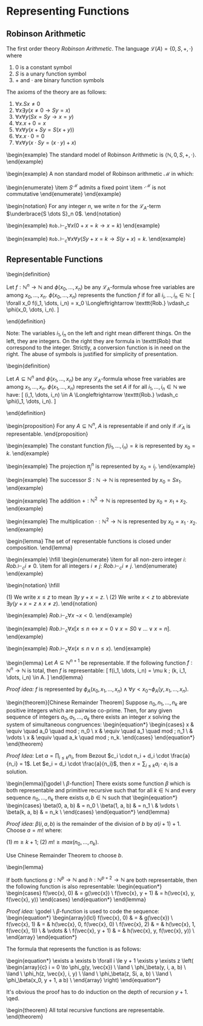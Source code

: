 # Representing Functions

## Robinson Arithmetic

The first order theory _Robinson Arithmetic_. The language
$\mathcal{L}(A) = \{0, S, +, \cdot \}$ where

1. $0$ is a constant symbol
2. $S$ is a unary function symbol
3. $+$ and $\cdot$ are binary function symbols

The axioms of the theory are as follows:

1. $\forall x. Sx \neq 0$
2. $\forall x \exists y (x \neq 0 \to Sy = x)$
3. $\forall x \forall y (Sx = Sy \to x = y)$
4. $\forall x. x + 0 = x$
5. $\forall x \forall y (x + Sy = S(x + y))$
6. $\forall x. x \cdot 0 = 0$
7. $\forall x \forall y (x \cdot Sy = (x \cdot y) + x)$


\begin{example}
The standard model of Robinson Arithmetic is $\langle \mathbb{N}, 0, S, +, \cdot \rangle$.
\end{example}


\begin{example}
A non standard model of Robinson arithmetic $\mathcal{M}$ in which:

\begin{enumerate}
\item $S^\mathcal{M}$ admits a fixed point
\item $\cdot^\mathcal{M}$ is not commutative
\end{enumerate}
\end{example}


\begin{notation}
For any integer $n$, we write $n$ for the $\mathcal{L}_A$-term $\underbrace{S \dots S}_n 0$.
\end{notation}


\begin{example}
$\texttt{Rob.} \vdash_c \forall x (0 + x = k \to x = k)$
\end{example}


\begin{example}
$\texttt{Rob.} \vdash_c \forall x \forall y (Sy + x = k \to S(y + x) = k$.
\end{example}


## Representable Functions

\begin{definition}

Let $f : \mathbb{N}^n \to \mathbb{N}$ and $\phi(x_0, \dots, x_n)$ be
any $\mathcal{L}_A$-formula whose free variables are among $x_0, \dots, x_n$.
$\phi(x_0, \dots, x_n)$ represents the function $f$ if for all $i_i,
\dots, i_n \in \mathbb{N}$:
\[
\forall x_0 f(i_1, \dots, i_n) = x_0 \Longleftrightarrow \texttt{Rob.} \vdash_c \phi(x_0, \dots, i_n).
\]

\end{definition}

Note: The variables $i_1, i_n$ on the left and right mean different things. On
the left, they are integers. On the right they are formula in \texttt{Rob}
that correspond to the integer. Strictly, a conversion function is in need on
the right. The abuse of symbols is justified for simplicity of presentation.


\begin{definition}

Let $A \subseteq \mathbb{N}^n$ and $\phi(x_1, \dots, x_n)$ be any
$\mathcal{L}_A$-formula whose free variables are among $x_1, \dots,
x_n$.  $\phi(x_1, \dots, x_n)$ represents the set $A$ if for all $i_1,
\dots, i_n \in \mathbb{N}$ we have:
\[
(i_1, \dots, i_n) \in A \Longleftrightarrow \texttt{Rob.} \vdash_c \phi(i_1, \dots, i_n).
\]

\end{definition}


\begin{proposition}
For any $A \subseteq \mathbb{N}^n$, $A$ is representable if and only if
$\mathcal{X}_A$ is representable.
\end{proposition}


\begin{example}
The constant function $f(i_1, \dots, i_n) = k$ is represented by $x_0 = k$.
\end{example}


\begin{example}
The projection $\pi_j^n$ is represented by $x_0 = i_j$.
\end{example}


\begin{example}
The successor $S: \mathbb{N} \to \mathbb{N}$ is represented by $x_0 = Sx_1$.
\end{example}


\begin{example}
The addition $+ : \mathbb{N}^2 \to \mathbb{N}$ is represented by $x_0 = x_1 + x_2$.
\end{example}


\begin{example}
The multiplication $\cdot : \mathbb{N}^2 \to \mathbb{N}$ is represented by $x_0 = x_1 \cdot x_2$.
\end{example}


\begin{lemma}
The set of representable functions is closed under composition.
\end{lemma}


\begin{example}
\hfill
\begin{enumerate}
\item for all non-zero integer $i$: $Rob. \vdash_c i \neq 0$.
\item for all integers $i \neq j$: $Rob. \vdash_c i \neq j$.
\end{enumerate}
\end{example}


\begin{notation}
\hfill

(1) We write $x \le z$ to mean $\exists y \; y + x = z$. \\
(2) We write $x < z$ to abbreviate $\exists y (y + x = z \land x \neq z)$.
\end{notation}


\begin{example}
$Rob. \vdash_c \forall x \; \neg x < 0$.
\end{example}


\begin{example}
$Rob. \vdash_c \forall x [x \le n \longleftrightarrow x = 0 \lor x = S0 \lor \dots \lor x = n]$.
\end{example}


\begin{example}
$Rob. \vdash_c \forall x (x \le n \lor n \le x)$.
\end{example}


\begin{lemma}
Let $A \subseteq \mathbb{N}^{n + 1}$ be representable. If the following function
$f : \mathbb{N}^n \to \mathbb{N}$ is total, then $f$ is representable:
\[
f(i_1, \dots, i_n) = \mu k \; (k, i_1, \dots, i_n) \in A.
\]
\end{lemma}

*Proof idea:* $f$ is represented by $\phi_A(x_0, x_1, \dots, x_n) \land \forall y < x_0 \neg \phi_A(y, x_1, \dots, x_n)$.

\begin{theorem}[Chinese Remainder Theorem]
Suppose $n_0, n_1, \dots, n_k$ are positive integers which are pairwise co-prime.
Then, for any given sequence of integers $a_0, a_1, \dots, a_k$ there exists an
integer $x$ solving the system of simultaneous congruences:
\begin{equation*}
\begin{cases}
x & \equiv \quad a_0 \quad mod \; n_0 \\
x & \equiv \quad a_1 \quad mod \; n_1 \\
  & \vdots \\
x & \equiv \quad a_k \quad mod \; n_k.
\end{cases}
\end{equation*}
\end{theorem}

*Proof Idea:* Let $a = \prod_{i \le k} n_i$, from Bezout $c_i \cdot
 n_i + d_i \cdot \frac{a}{n_i} = 1$. Let $e_i = d_i \cdot
 \frac{a}{n_i}$, then $x = \sum_{i \le k}a_i \cdot e_i$ is a solution.

\begin{lemma}[\godel \ $\beta$-function]
There exists some function $\beta$ which is both representable and primitive
recursive such that for all $k \in \mathbb{N}$ and every sequence
$n_0, \dots, n_k$ there exists $a, b \in \mathbb{N}$ such that
\begin{equation*}
\begin{cases}
\beta(0, a, b) & = n_0 \\
\beta(1, a, b) & = n_1 \\
               & \vdots \\
\beta(k, a, b) & = n_k \\
\end{cases}
\end{equation*}
\end{lemma}

*Proof idea:* $\beta(i, a, b)$ is the remainder of the division of $b$ by $a(i + 1) + 1$.
Choose $a = m!$ where:

(1) $m \ge k + 1$;
(2) $m! \ge max(n_0, \dots, n_k)$.

Use Chinese Remainder Theorem to choose $b$.

\begin{lemma}

If both functions $g : \mathbb{N}^p \to \mathbb{N}$ and $h :
\mathbb{N}^{p + 2} \to \mathbb{N}$ are both representable,
then the following function is also representable:
\begin{equation*}
\begin{cases}
f(\vec{x}, 0) & = g(\vec{x}) \\
f(\vec{x}, y + 1) & = h(\vec{x}, y, f(\vec{x}, y))
\end{cases}
\end{equation*}
\end{lemma}

*Proof idea:* \godel \ $\beta$-function is used to code the sequence:
\begin{equation*}
\begin{array}{lcl}
f(\vec{x}, 0) & = & g(\vec{x}) \\
f(\vec{x}, 1) & = & h(\vec{x}, 0, f(\vec{x}, 0)  \\
f(\vec{x}, 2) & = & h(\vec{x}, 1, f(\vec{x}, 1)) \\
              & \vdots &                         \\
f(\vec{x}, y + 1) & = & h(\vec{x}, y, f(\vec{x}, y)) \\
\end{array}
\end{equation*}

The formula that represents the function is as follows:

\begin{equation*}
\exists a \exists b \forall i \le y + 1 \exists y \exists z
\left(
\begin{array}{c}
i = 0 \to \phi_g(y, \vec{x}) \\
\land \\
\phi_\beta(y, i, a, b) \\
\land \\
\phi_h(z, \vec{x}, i, y) \\
\land \\
\phi_\beta(z, Si, a, b) \\
\land \\
\phi_\beta(x_0, y + 1, a b) \\
\end{array}
\right)
\end{equation*}

It's obvious the proof has to do induction on the depth of recursion $y + 1$. \qed.

\begin{theorem}
All total recursive functions are representable.
\end{theorem}
